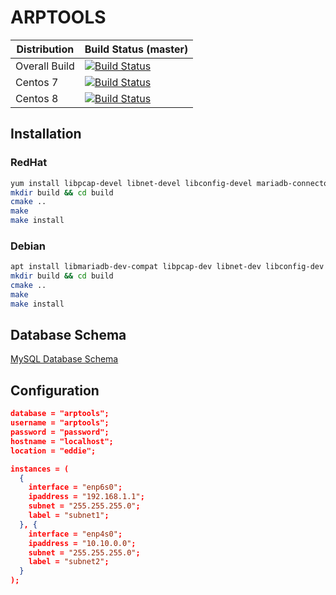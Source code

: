 # ARPTOOLS

| Distribution           | Build Status (master) |
| ---------------------- | ----------------------|
| Overall Build          | [![Build Status](https://dev.azure.com/nsls-ii/arptools/_apis/build/status/NSLS-II.arptools?branchName=main)](https://dev.azure.com/nsls-ii/arptools/_build/latest?definitionId=5&branchName=master)|
| Centos 7               | [![Build Status](https://dev.azure.com/nsls-ii/arptools/_apis/build/status/NSLS-II.arptools?branchName=main&jobName=Build&configuration=Build%20centos7)](https://dev.azure.com/nsls-ii/arptools/_build/latest?definitionId=5&branchName=master) |
| Centos 8               | [![Build Status](https://dev.azure.com/nsls-ii/arptools/_apis/build/status/NSLS-II.arptools?branchName=main&jobName=Build&configuration=Build%20centos8)](https://dev.azure.com/nsls-ii/arptools/_build/latest?definitionId=5&branchName=master) |

## Installation

### RedHat

```bash
yum install libpcap-devel libnet-devel libconfig-devel mariadb-connector-c-devel libsystemd-devel cmake
mkdir build && cd build
cmake ..
make
make install
```

### Debian

```bash
apt install libmariadb-dev-compat libpcap-dev libnet-dev libconfig-dev libsystemd-dev cmake
mkdir build && cd build
cmake ..
make
make install
```

## Database Schema

[MySQL Database Schema](mysql/create_database.sql)

## Configuration

```json
database = "arptools";
username = "arptools";
password = "password";
hostname = "localhost";
location = "eddie";

instances = (
  {
    interface = "enp6s0";
    ipaddress = "192.168.1.1";
    subnet = "255.255.255.0";
    label = "subnet1";
  }, {
    interface = "enp4s0";
    ipaddress = "10.10.0.0";
    subnet = "255.255.255.0";
    label = "subnet2";
  }
);
```
